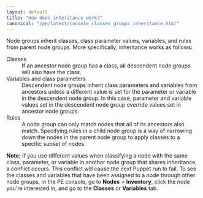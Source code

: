 ```yaml
---
layout: default
title: "How does inheritance work?"
canonical: "/pe/latest/console_classes_groups_inheritance.html"
---
```


Node groups inherit classes, class parameter values, variables, and rules from parent node groups. More specifically, inheritance works as follows:

<dl>
<dt>Classes</dt>
<dd>If an ancestor node group has a class, all descendent node groups will also have the class.</dd>
<dt>Variables and class parameters</dt>
<dd>Descendent node groups inherit class parameters and variables from ancestors unless a different value is set for the parameter or variable in the descendent node group. In this case, parameter and variable values set in the descendent node group override values set in ancestor node groups.</dd>
<dt>Rules</dt>
<dd>A node group can only match nodes that all of its ancestors also match. Specifying rules in a child node group is a way of narrowing down the nodes in the parent node group to apply classes to a specific subset of nodes.</dd>
</dl>

**Note:** If you use different values when classifying a node with the same class, parameter, or variable in another node group that shares inheritance, a conflict occurs. This conflict will cause the next Puppet run to fail. To see the classes and variables that have been assigned to a node through other node groups, in the PE console, go to **Nodes** > **Inventory**, click the node you're interested in, and go to the **Classes** or **Variables** tab.

